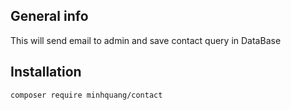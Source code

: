## General info
This will send email to admin and save contact query in DataBase
## Installation
```
composer require minhquang/contact
```
